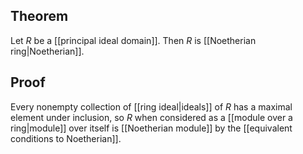 ## Theorem
Let $R$ be a [[principal ideal domain]]. Then $R$ is [[Noetherian ring|Noetherian]].
## Proof
Every nonempty collection of [[ring ideal|ideals]] of $R$ has a maximal element under inclusion, so $R$ when considered as a [[module over a ring|module]] over itself is [[Noetherian module]] by the [[equivalent conditions to Noetherian]].